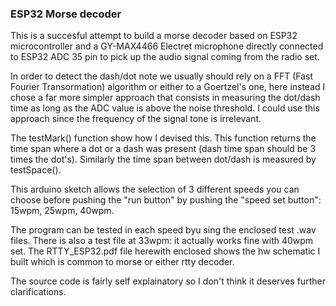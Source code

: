 ### ESP32 Morse decoder
This is a succesful attempt to build a morse decoder based on ESP32 microcontroller and a GY-MAX4466 Electret microphone directly connected to ESP32 ADC 35 pin to pick up the audio signal coming from the radio set.

In order to detect the dash/dot note we usually should rely on a FFT (Fast Fourier Transormation) algorithm or either to a Goertzel's one, here instead I chose a far more simpler approach that consists in measuring the dot/dash time as long as the ADC value is above the noise threshold. I could use this approach since the frequency of the signal tone is irrelevant.

The testMark() function show how I devised this. This function returns the time span where a dot or a dash was present (dash time span should be 3 times the dot's). Similarly the time span between dot/dash is measured by testSpace().

This arduino sketch allows the selection of 3 different speeds you can choose before pushing the "run button" by pushing the "speed set button": 15wpm, 25wpm, 40wpm. 

The program can be tested in each speed byu sing the enclosed test .wav files. There is also a test file at 33wpm: it actually works fine with 40wpm set. The RTTY_ESP32.pdf file herewith enclosed shows the hw schematic I built which is common to morse or either rtty decoder.

The source code is fairly self explainatory so I don't think it deserves further clarifications.

